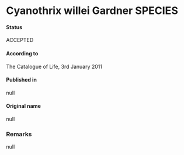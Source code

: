 # Cyanothrix willei Gardner SPECIES

#### Status
ACCEPTED

#### According to
The Catalogue of Life, 3rd January 2011

#### Published in
null

#### Original name
null

### Remarks
null